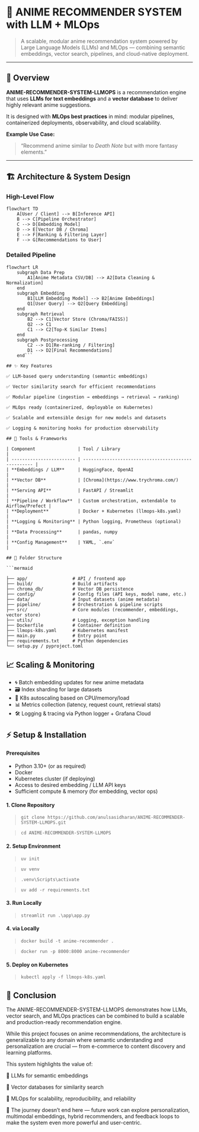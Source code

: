 # 🎌 ANIME RECOMMENDER SYSTEM with LLM + MLOps

> A scalable, modular anime recommendation system powered by Large Language Models (LLMs) and MLOps — combining semantic embeddings, vector search, pipelines, and cloud-native deployment.

---

## 🎯 Overview

**ANIME-RECOMMENDER-SYSTEM-LLMOPS** is a recommendation engine that uses **LLMs for text embeddings** and a **vector database** to deliver highly relevant anime suggestions.  

It is designed with **MLOps best practices** in mind: modular pipelines, containerized deployments, observability, and cloud scalability.

**Example Use Case:**
> “Recommend anime similar to *Death Note* but with more fantasy elements.”

---

## 🏗 Architecture & System Design

### High-Level Flow

```mermaid
flowchart TD
    A[User / Client] --> B[Inference API]
    B --> C[Pipeline Orchestrator]
    C --> D[Embedding Model]
    D --> E[Vector DB / Chroma]
    E --> F[Ranking & Filtering Layer]
    F --> G[Recommendations to User]
```

### Detailed Pipeline

```mermaid
flowchart LR
    subgraph Data Prep
        A1[Anime Metadata CSV/DB] --> A2[Data Cleaning & Normalization]
    end
    subgraph Embedding
        B1[LLM Embedding Model] --> B2[Anime Embeddings]
        Q1[User Query] --> Q2[Query Embedding]
    end
    subgraph Retrieval
        B2 --> C1[Vector Store (Chroma/FAISS)]
        Q2 --> C1
        C1 --> C2[Top-K Similar Items]
    end
    subgraph Postprocessing
        C2 --> D1[Re-ranking / Filtering]
        D1 --> D2[Final Recommendations]
    end```

## ✨ Key Features

✅ LLM-based query understanding (semantic embeddings)

✅ Vector similarity search for efficient recommendations

✅ Modular pipeline (ingestion → embeddings → retrieval → ranking)

✅ MLOps ready (containerized, deployable on Kubernetes)

✅ Scalable and extensible design for new models and datasets

✅ Logging & monitoring hooks for production observability

## 🔧 Tools & Frameworks

| Component                | Tool / Library                                      |
| ------------------------ | --------------------------------------------------- |
| **Embeddings / LLM**     | HuggingFace, OpenAI                                 |
| **Vector DB**            | [Chroma](https://www.trychroma.com/)                |
| **Serving API**          | FastAPI / Streamlit                                 |
| **Pipeline / Workflow**  | Custom orchestration, extendable to Airflow/Prefect |
| **Deployment**           | Docker + Kubernetes (llmops-k8s.yaml)               |
| **Logging & Monitoring** | Python logging, Prometheus (optional)               |
| **Data Processing**      | pandas, numpy                                       |
| **Config Management**    | YAML, `.env`                                        |

## 📂 Folder Structure

```mermaid

├── app/                 # API / frontend app
├── build/               # Build artifacts
├── chroma_db/           # Vector DB persistence
├── config/              # Config files (API keys, model name, etc.)
├── data/                # Input datasets (anime metadata)
├── pipeline/            # Orchestration & pipeline scripts
├── src/                 # Core modules (recommender, embeddings, vector store)
├── utils/               # Logging, exception handling
├── Dockerfile           # Container definition
├── llmops-k8s.yaml      # Kubernetes manifest
├── main.py              # Entry point
├── requirements.txt     # Python dependencies
└── setup.py / pyproject.toml
```

## 📈 Scaling & Monitoring

- 🌀 Batch embedding updates for new anime metadata
- 🗃 Index sharding for large datasets
- 🚀 K8s autoscaling based on CPU/memory/load
- 📊 Metrics collection (latency, request count, retrieval stats)
- 🛠 Logging & tracing via Python logger + Grafana Cloud

## ⚡ Setup & Installation

#### Prerequisites

- Python 3.10+ (or as required)
- Docker
- Kubernetes cluster (if deploying)
- Access to desired embedding / LLM API keys
- Sufficient compute & memory (for embedding, vector ops)

#### 1. Clone Repository

> `git clone https://github.com/anulsasidharan/ANIME-RECOMMENDER-SYSTEM-LLMOPS.git`

> `cd ANIME-RECOMMENDER-SYSTEM-LLMOPS`

#### 2. Setup Environment

> `uv init`

> `uv venv`

> `.venv\Scripts\activate`

> `uv add -r requirements.txt`

#### 3. Run Locally

> `streamlit run .\app\app.py`

#### 4. via Locally

> `docker build -t anime-recommender .`

> `docker run -p 8000:8000 anime-recommender`

#### 5. Deploy on Kubernetes

> `kubectl apply -f llmops-k8s.yaml`


## 🏁 Conclusion

The ANIME-RECOMMENDER-SYSTEM-LLMOPS demonstrates how LLMs, vector search, and MLOps practices can be combined to build a scalable and production-ready recommendation engine.

While this project focuses on anime recommendations, the architecture is generalizable to any domain where semantic understanding and personalization are crucial — from e-commerce to content discovery and learning platforms.

This system highlights the value of:

🔹 LLMs for semantic embeddings

🔹 Vector databases for similarity search

🔹 MLOps for scalability, reproducibility, and reliability

🚀 The journey doesn’t end here — future work can explore personalization, multimodal embeddings, hybrid recommenders, and feedback loops to make the system even more powerful and user-centric.